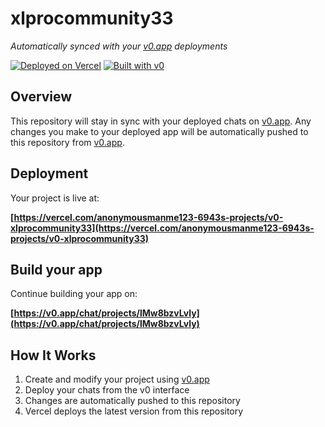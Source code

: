 # xlprocommunity33

*Automatically synced with your [v0.app](https://v0.app) deployments*

[![Deployed on Vercel](https://img.shields.io/badge/Deployed%20on-Vercel-black?style=for-the-badge&logo=vercel)](https://vercel.com/anonymousmanme123-6943s-projects/v0-xlprocommunity33)
[![Built with v0](https://img.shields.io/badge/Built%20with-v0.app-black?style=for-the-badge)](https://v0.app/chat/projects/lMw8bzvLvly)

## Overview

This repository will stay in sync with your deployed chats on [v0.app](https://v0.app).
Any changes you make to your deployed app will be automatically pushed to this repository from [v0.app](https://v0.app).

## Deployment

Your project is live at:

**[https://vercel.com/anonymousmanme123-6943s-projects/v0-xlprocommunity33](https://vercel.com/anonymousmanme123-6943s-projects/v0-xlprocommunity33)**

## Build your app

Continue building your app on:

**[https://v0.app/chat/projects/lMw8bzvLvly](https://v0.app/chat/projects/lMw8bzvLvly)**

## How It Works

1. Create and modify your project using [v0.app](https://v0.app)
2. Deploy your chats from the v0 interface
3. Changes are automatically pushed to this repository
4. Vercel deploys the latest version from this repository